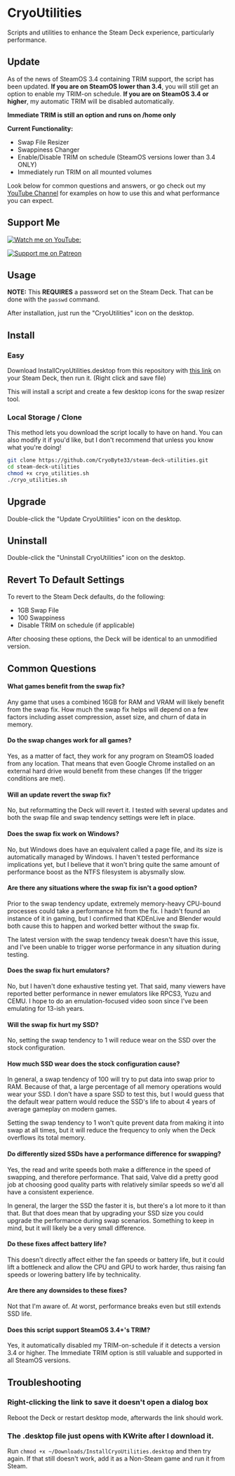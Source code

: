 # CryoUtilities
Scripts and utilities to enhance the Steam Deck experience, particularly performance.

## Update
As of the news of SteamOS 3.4 containing TRIM support, the script has been updated.
**If you are on SteamOS lower than 3.4**, you will still get an option to enable my TRIM-on schedule.
**If you are on SteamOS 3.4 or higher**, my automatic TRIM will be disabled automatically.

**Immediate TRIM is still an option and runs on /home only**

**Current Functionality:**
* Swap File Resizer
* Swappiness Changer
* Enable/Disable TRIM on schedule (SteamOS versions lower than 3.4 ONLY)
* Immediately run TRIM on all mounted volumes

Look below for common questions and answers, or go check out my [YouTube Channel](https://www.youtube.com/channel/UCJ2wc4hCWI8bEki48Zv45fQ) for examples on how to use this and what performance you can expect.

## Support Me
[![Watch me on YouTube:](https://img.shields.io/youtube/channel/subscribers/UCJ2wc4hCWI8bEki48Zv45fQ?color=%23FF0000&label=Subscribe%20on%20YouTube&style=flat-square)](https://www.youtube.com/@cryobyte33)

[![Support me on Patreon](https://img.shields.io/endpoint.svg?url=https%3A%2F%2Fshieldsio-patreon.vercel.app%2Fapi%3Fusername%3Dcryobyte33%26type%3Dpatrons&style=flat)](https://patreon.com/cryobyte33)

## Usage
**NOTE:** This **REQUIRES** a password set on the Steam Deck. That can be done with the `passwd` command.

After installation, just run the "CryoUtilities" icon on the desktop.

## Install
### Easy
Download InstallCryoUtilities.desktop from this repository with [this link](https://raw.githubusercontent.com/CryoByte33/steam-deck-utilities/main/InstallCryoUtilities.desktop) on your Steam Deck, then run it. (Right click and save file)

This will install a script and create a few desktop icons for the swap resizer tool.

### Local Storage / Clone
This method lets you download the script locally to have on hand. You can also modify it if you'd like, but 
I don't recommend that unless you know what you're doing!

```bash
git clone https://github.com/CryoByte33/steam-deck-utilities.git
cd steam-deck-utilities
chmod +x cryo_utilities.sh
./cryo_utilities.sh
```

## Upgrade
Double-click the "Update CryoUtilities" icon on the desktop.

## Uninstall
Double-click the "Uninstall CryoUtilities" icon on the desktop.

## Revert To Default Settings
To revert to the Steam Deck defaults, do the following:
* 1GB Swap File
* 100 Swappiness
* Disable TRIM on schedule (if applicable)

After choosing these options, the Deck will be identical to an unmodified version.

## Common Questions
#### What games benefit from the swap fix?
Any game that uses a combined 16GB for RAM and VRAM will likely benefit from the swap fix. How much the swap fix helps will depend on a few factors including asset compression, asset size, and churn of data in memory.

#### Do the swap changes work for all games?
Yes, as a matter of fact, they work for any program on SteamOS loaded from any location. That means that even Google Chrome installed on an external hard drive would benefit from these changes (If the trigger conditions are met).

#### Will an update revert the swap fix?
No, but reformatting the Deck will revert it. I tested with several updates and both the swap file and swap tendency settings were left in place.

#### Does the swap fix work on Windows?
No, but Windows does have an equivalent called a page file, and its size is automatically managed by Windows. I haven't tested performance implications yet, but I believe that it won't bring quite the same amount of performance boost as the NTFS filesystem is abysmally slow.

#### Are there any situations where the swap fix isn't a good option?
Prior to the swap tendency update, extremely memory-heavy CPU-bound processes could take a performance hit from the fix. I hadn't found an instance of it in gaming, but I confirmed that KDEnLive and Blender would both cause this to happen and worked better without the swap fix.

The latest version with the swap tendency tweak doesn't have this issue, and I've been unable to trigger worse performance in any situation during testing.

#### Does the swap fix hurt emulators?
No, but I haven't done exhaustive testing yet. That said, many viewers have reported better performance in newer emulators like RPCS3, Yuzu and CEMU. I hope to do an emulation-focused video soon since I've been emulating for 13-ish years.

#### Will the swap fix hurt my SSD?
No, setting the swap tendency to 1 will reduce wear on the SSD over the stock configuration.

#### How much SSD wear does the stock configuration cause?
In general, a swap tendency of 100 will try to put data into swap prior to RAM. Because of that, a large percentage of all memory operations would wear your SSD. I don't have a spare SSD to test this, but I would guess that the default wear pattern would reduce the SSD's life to about 4 years of average gameplay on modern games.

Setting the swap tendency to 1 won't quite prevent data from making it into swap at all times, but it will reduce the frequency to only when the Deck overflows its total memory.

#### Do differently sized SSDs have a performance difference for swapping?
Yes, the read and write speeds both make a difference in the speed of swapping, and therefore performance. That said, Valve did a pretty good job at choosing good quality parts with relatively similar speeds so we'd all have a consistent experience.

In general, the larger the SSD the faster it is, but there's a lot more to it than that. But that does mean that by upgrading your SSD size you could upgrade the performance during swap scenarios. Something to keep in mind, but it will likely be a very small difference.

#### Do these fixes affect battery life?
This doesn't directly affect either the fan speeds or battery life, but it could lift a bottleneck and allow the CPU and GPU to work harder, thus raising fan speeds or lowering battery life by technicality. 

#### Are there any downsides to these fixes?
Not that I'm aware of. At worst, performance breaks even but still extends SSD life.

#### Does this script support SteamOS 3.4+'s TRIM?
Yes, it automatically disabled my TRIM-on-schedule if it detects a version 3.4 or higher. The Immediate TRIM option is still valuable and supported in all SteamOS versions.

## Troubleshooting
### Right-clicking the link to save it doesn't open a dialog box
Reboot the Deck or restart desktop mode, afterwards the link should work.

### The .desktop file just opens with KWrite after I download it.
Run `chmod +x ~/Downloads/InstallCryoUtilities.desktop` and then try again. If that still doesn't work, add it as a Non-Steam game and run it from Steam.
